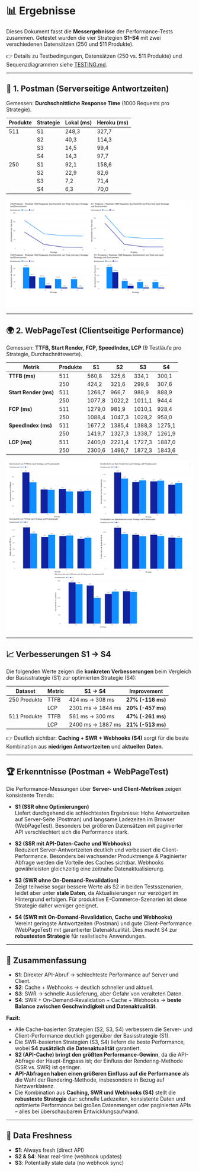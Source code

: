 # 📊 Ergebnisse

Dieses Dokument fasst die **Messergebnisse** der Performance-Tests zusammen. Getestet wurden die vier Strategien **S1–S4** mit zwei verschiedenen Datensätzen (250 und 511 Produkte).

👉 Details zu Testbedingungen, Datensätzen (250 vs. 511 Produkte) und Sequenzdiagrammen siehe [TESTING.md](./TESTING.md).

---
## 🔎 1. Postman (Serverseitige Antwortzeiten)

Gemessen: **Durchschnittliche Response Time** (1000 Requests pro Strategie).

| Produkte | Strategie | Lokal (ms) | Heroku (ms) |
| -------- | --------- | ---------- | ----------- |
| 511      | S1        | 248,3      | 327,7       |
|          | S2        | 40,3       | 114,3       |
|          | S3        | 14,5       | 99,4        |
|          | S4        | 14,3       | 97,7        |
| 250      | S1        | 92,1       | 158,6       |
|          | S2        | 22,9       | 82,6        |
|          | S3        | 7,2        | 71,4        |
|          | S4        | 6,3        | 70,0        |

![Performance Ergebnisse 1](assets/images/postman-combined.png)

---

## 🌍 2. WebPageTest (Clientseitige Performance)

Gemessen: **TTFB, Start Render, FCP, SpeedIndex, LCP** (9 Testläufe pro Strategie, Durchschnittswerte).

| Metrik                | Produkte | S1     | S2     | S3     | S4     |
| --------------------- | -------- | ------ | ------ | ------ | ------ |
| **TTFB (ms)**         | 511      | 560,8  | 325,6  | 334,1  | 300,1  |
|                       | 250      | 424,2  | 321,6  | 299,6  | 307,6  |
| **Start Render (ms)** | 511      | 1266,7 | 966,7  | 988,9  | 888,9  |
|                       | 250      | 1077,8 | 1022,2 | 1011,1 | 944,4  |
| **FCP (ms)**          | 511      | 1279,0 | 981,9  | 1010,1 | 928,4  |
|                       | 250      | 1088,4 | 1047,3 | 1028,2 | 958,0  |
| **SpeedIndex (ms)**   | 511      | 1677,2 | 1385,4 | 1388,3 | 1275,1 |
|                       | 250      | 1419,7 | 1327,3 | 1338,7 | 1261,9 |
| **LCP (ms)**          | 511      | 2400,0 | 2221,4 | 1727,3 | 1887,0 |
|                       | 250      | 2300,6 | 1496,7 | 1872,3 | 1843,6 |

![Performance Ergebnisse 2](assets/images/webpagetest-combined.png)

---

## 📈 Verbesserungen S1 → S4

Die folgenden Werte zeigen die **konkreten Verbesserungen** beim Vergleich der Basisstrategie (S1) zur optimierten Strategie (S4):

| Dataset       | Metric | S1 → S4              | Improvement           |
|---------------|--------|----------------------|-----------------------|
| 250 Produkte  | TTFB   | 424 ms → 308 ms      | **27% (-116 ms)**     |
|               | LCP    | 2301 ms → 1844 ms    | **20% (-457 ms)**     |
| 511 Produkte  | TTFB   | 561 ms → 300 ms      | **47% (-261 ms)**     |
|               | LCP    | 2400 ms → 1887 ms    | **21% (-513 ms)**     |

👉 Deutlich sichtbar: **Caching + SWR + Webhooks (S4)** sorgt für die beste Kombination aus **niedrigen Antwortzeiten** und **aktuellen Daten**.

---

## 🏆 Erkenntnisse (Postman + WebPageTest)

Die Performance-Messungen über **Server- und Client-Metriken** zeigen konsistente Trends:

-   **S1 (SSR ohne Optimierungen)**  
    Liefert durchgehend die schlechtesten Ergebnisse: Hohe Antwortzeiten auf Server-Seite (Postman) und langsame Ladezeiten im Browser (WebPageTest). Besonders bei größeren Datensätzen mit paginierter API verschlechtert sich die Performance stark.

-   **S2 (SSR mit API-Daten-Cache und Webhooks)**  
    Reduziert Server-Antwortzeiten deutlich und verbessert die Client-Performance. Besonders bei wachsender Produktmenge & Paginierter Abfrage werden die Vorteile des Caches sichtbar. Webhooks gewährleisten gleichzeitig eine zeitnahe Datenaktualisierung.

-   **S3 (SWR ohne On-Demand-Revalidation)**  
    Zeigt teilweise sogar bessere Werte als S2 in beiden Testsszenarien, leidet aber unter **stale Daten**, da Aktualisierungen nur verzögert im Hintergrund erfolgen. Für produktive E-Commerce-Szenarien ist diese Strategie daher weniger geeignet.

-   **S4 (SWR mit On-Demand-Revalidation, Cache und Webhooks)**  
    Vereint geringste Antwortzeiten (Postman) und gute Client-Performance (WebPageTest) mit garantierter Datenaktualität. Dies macht S4 zur **robustesten Strategie** für realistische Anwendungen.

---

## 📌 Zusammenfassung

<!-- ![Performance-Gewinn-250-Produkte](assets/images/Performance-Gewinn-250.png)  
![Performance-Gewinn-511-Produkte](assets/images/Performance-Gewinn-511.png) -->

-   **S1**: Direkter API-Abruf → schlechteste Performance auf Server und Client.
-   **S2**: Cache + Webhooks → deutlich schneller und aktuell.
-   **S3**: SWR → schnelle Auslieferung, aber Gefahr von veralteten Daten.
-   **S4**: SWR + On-Demand-Revalidation + Cache + Webhooks → **beste Balance zwischen Geschwindigkeit und Datenaktualität**.

**Fazit:** 
- Alle Cache-basierten Strategien (S2, S3, S4) verbessern die Server- und Client-Performance deutlich gegenüber der Basisstrategie (S1).  
- Die SWR-basierten Strategien (S3, S4) liefern die beste Performance, wobei **S4 zusätzlich die Datenaktualität** garantiert.  
- **S2 (API-Cache) bringt den größten Performance-Gewinn**, da die API-Abfrage der Haupt-Engpass ist; der Einfluss der Rendering-Methode (SSR vs. SWR) ist geringer.  
- **API-Abfragen haben einen größeren Einfluss auf die Performance** als die Wahl der Rendering-Methode, insbesondere in Bezug auf Netzwerklatenz.  
- Die Kombination aus **Caching, SWR und Webhooks (S4)** stellt die **robusteste Strategie** dar: schnelle Ladezeiten, konsistente Daten und optimierte Performance bei großen Datenmengen oder paginierten APIs – alles bei überschaubarem Entwicklungsaufwand.


---

## 🔄 Data Freshness
- **S1**: Always fresh (direct API)
- **S2 & S4**: Near real-time (webhook updates)
- **S3**: Potentially stale data (no webhook sync)